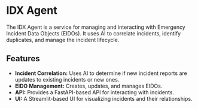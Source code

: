 # IDX Agent

The IDX Agent is a service for managing and interacting with Emergency Incident Data Objects (EIDOs). It uses AI to correlate incidents, identify duplicates, and manage the incident lifecycle.

## Features

-   **Incident Correlation:** Uses AI to determine if new incident reports are updates to existing incidents or new ones.
-   **EIDO Management:** Creates, updates, and manages EIDOs.
-   **API:** Provides a FastAPI-based API for interacting with incidents.
-   **UI:** A Streamlit-based UI for visualizing incidents and their relationships.